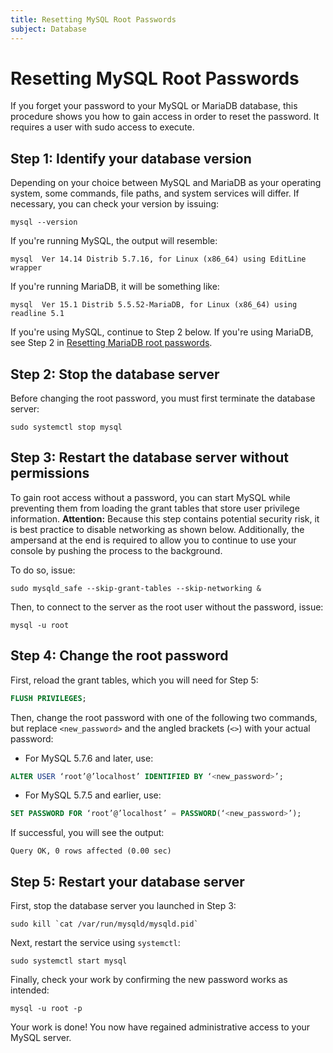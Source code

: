 ```yaml
---
title: Resetting MySQL Root Passwords
subject: Database
---
```


# Resetting MySQL Root Passwords

If you forget your password to your MySQL or MariaDB database, this procedure shows you how to gain access in order to reset the password. It requires a user with sudo access to execute.

## Step 1: Identify your database version
Depending on your choice between MySQL and MariaDB as your operating system, some commands, file paths, and system services will differ. If necessary, you can check your version by issuing:
```shell
mysql --version
```
If you're running MySQL, the output will resemble:
```shell
mysql  Ver 14.14 Distrib 5.7.16, for Linux (x86_64) using EditLine wrapper
```
If you're running MariaDB, it will be something like:
```shell
mysql  Ver 15.1 Distrib 5.5.52-MariaDB, for Linux (x86_64) using readline 5.1
```
If you're using MySQL, continue to Step 2 below. If you're using MariaDB, see Step 2 in [Resetting MariaDB root passwords](https://www.thermo.io/how-to/security/resetting-mariadb-root-passwords).
## Step 2: Stop the database server
Before changing the root password, you must first terminate the database server:
```shell
sudo systemctl stop mysql
```

## Step 3: Restart the database server without permissions
To gain root access without a password, you can start MySQL while preventing them from loading the grant tables that store user privilege information.
**Attention:** Because this step contains potential security risk, it is best practice to disable networking as shown below. Additionally, the ampersand at the end is required to allow you to continue to use your console by pushing the process to the background.

To do so, issue:
```shell
sudo mysqld_safe --skip-grant-tables --skip-networking &
```
Then, to connect to the server as the root user without the password, issue:
```shell
mysql -u root
```

## Step 4: Change the root password
First, reload the grant tables, which you will need for Step 5:
```sql
FLUSH PRIVILEGES;
```
Then, change the root password with one of the following two commands, but replace `<new_password>` and the angled brackets (`<>`) with your actual password:
* For MySQL 5.7.6 and later, use:
```sql
ALTER USER ‘root’@’localhost’ IDENTIFIED BY ‘<new_password>’;
```
* For MySQL 5.7.5 and earlier, use:
```sql
SET PASSWORD FOR ‘root’@’localhost’ = PASSWORD(‘<new_password>’);
```
If successful, you will see the output:
```shell
Query OK, 0 rows affected (0.00 sec)
```

## Step 5: Restart your database server
First, stop the database server you launched in Step 3:
```shell
sudo kill `cat /var/run/mysqld/mysqld.pid`
```
Next, restart the service using `systemctl`:
```shell
sudo systemctl start mysql
```
Finally, check your work by confirming the new password works as intended:
```shell
mysql -u root -p
```
Your work is done! You now have regained administrative access to your MySQL server.
